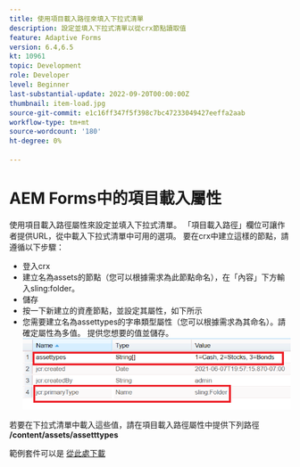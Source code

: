 ```yaml
---
title: 使用項目載入路徑來填入下拉式清單
description: 設定並填入下拉式清單以從crx節點讀取值
feature: Adaptive Forms
version: 6.4,6.5
kt: 10961
topic: Development
role: Developer
level: Beginner
last-substantial-update: 2022-09-20T00:00:00Z
thumbnail: item-load.jpg
source-git-commit: e1c16ff347f5f398c7bc47233049427eeffa2aab
workflow-type: tm+mt
source-wordcount: '180'
ht-degree: 0%

---
```


# AEM Forms中的項目載入屬性

使用項目載入路徑屬性來設定並填入下拉式清單。
「項目載入路徑」欄位可讓作者提供URL，從中載入下拉式清單中可用的選項。
要在crx中建立這樣的節點，請遵循以下步驟：
* 登入crx
* 建立名為assets的節點（您可以根據需求為此節點命名），在「內容」下方輸入sling:folder。
* 儲存
* 按一下新建立的資產節點，並設定其屬性，如下所示
* 您需要建立名為assettypes的字串類型屬性（您可以根據需求為其命名）。請確定屬性為多值。 提供您想要的值並儲存。
   ![item-load-path](assets/item-load-path-crx.png)

若要在下拉式清單中載入這些值，請在項目載入路徑屬性中提供下列路徑  **/content/assets/assetttypes**

範例套件可以是 [從此處下載](assets/item-load-path-package.zip)
